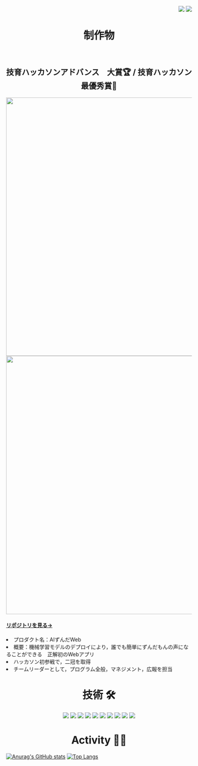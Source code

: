 <div>
 <p align="right"> 
  <img src="https://komarev.com/ghpvc/?username=mkt11" />
  <img src="https://visitor-badge.laobi.icu/badge?page_id=mkt11">
 </p>
</div>

<h1 align="center">
 制作物
</h1>

</br>

<p>
  <h2 align="center">技育ハッカソンアドバンス　大賞🏆 / 技育ハッカソン　最優秀賞🥇</h2>
  <img width="700px"  src="https://github.com/mkt11/AI_Zunda_web_release/blob/master/img/aizunda.png?raw=true">
  <img width="700px" src="https://github.com/mkt11/AI_Zunda_web_release/blob/master/img/1.png?raw=true">
  <h4>
   <a href="https://github.com/mkt11/AI_Zunda_web_release?tab=readme-ov-file">リポジトリを見る→</a>
  </h4>
</p>
<li>プロダクト名：AIずんだWeb</li>
<li>概要：機械学習モデルのデプロイにより，誰でも簡単にずんだもんの声になることができる　正解初のWebアプリ</li>
<li>ハッカソン初参戦で，二冠を取得</li>
<li>チームリーダーとして，プログラム全般，マネジメント，広報を担当</li>

<h1 align="center">技術 🛠</h1>

<p align="center">
<img src="https://img.shields.io/badge/-HTML5-333.svg?logo=html5&style=flat" />  
<img src="https://img.shields.io/badge/-CSS3-1572B6.svg?logo=css3&style=flat" />
<img src="https://img.shields.io/badge/Javascript-276DC3.svg?logo=javascript&style=flat" />
<img src="https://img.shields.io/badge/-React-555.svg?logo=react&style=flat" />
<img src="https://img.shields.io/badge/-Node.js-grey.svg?logo=node.js&style=flat" />
<img src="https://img.shields.io/badge/-Python-F9DC3E.svg?logo=python&style=flat" />
<img src="https://img.shields.io/badge/-PyTorch-grey.svg?logo=pytorch&style=flat" />
<img src="https://img.shields.io/badge/-Amazon%20AWS-232F3E.svg?logo=amazon-aws&style=flat" />
<img src="https://img.shields.io/badge/-Vercel-black.svg?logo=vercel&style=flat" />
<img src="https://img.shields.io/badge/-GitHub-181717.svg?logo=github&style=flat" />
</p>


<h1 align="center">Activity 🏃💨</h1>

[![Anurag's GitHub stats](https://github-readme-stats.vercel.app/api?username=mkt11&theme=vue-dark&layout=compact)](https://github.com/anuraghazra/github-readme-stats?username=anuraghazra&show_icons=true)
[![Top Langs](https://github-readme-stats.vercel.app/api/top-langs/?username=mkt11&theme=vue-dark&layout=compact)](https://github.com/anuraghazra/github-readme-stats)

